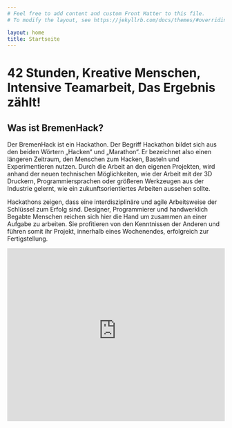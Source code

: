 ```yaml
---
# Feel free to add content and custom Front Matter to this file.
# To modify the layout, see https://jekyllrb.com/docs/themes/#overriding-theme-defaults

layout: home
title: Startseite
---
```

# 42 Stunden, Kreative Menschen, Intensive Teamarbeit, Das Ergebnis zählt!

## Was ist BremenHack?
Der BremenHack ist ein Hackathon.
Der Begriff Hackathon bildet sich aus den beiden Wörtern „Hacken“ und „Marathon“. Er bezeichnet also einen längeren Zeitraum, den Menschen zum Hacken, Basteln und Experimentieren nutzen. Durch die Arbeit an den eigenen Projekten, wird anhand der neuen technischen Möglichkeiten, wie der Arbeit mit der 3D Druckern, Programmiersprachen oder größeren Werkzeugen aus der Industrie gelernt, wie ein zukunftsorientiertes Arbeiten aussehen sollte.

Hackathons zeigen, dass eine interdisziplinäre und agile Arbeitsweise der Schlüssel zum Erfolg sind. Designer, Programmierer und handwerklich Begabte Menschen reichen sich hier die Hand um zusammen an einer Aufgabe zu arbeiten. Sie profitieren von den Kenntnissen der Anderen und führen somit ihr Projekt, innerhalb eines Wochenendes, erfolgreich zur Fertigstellung.

<iframe width="100%" height="400" src="https://www.youtube-nocookie.com/embed/aCxi0sHB1hs?controls=0" frameborder="0" allow="accelerometer; autoplay; encrypted-media; gyroscope; picture-in-picture" allowfullscreen></iframe>
